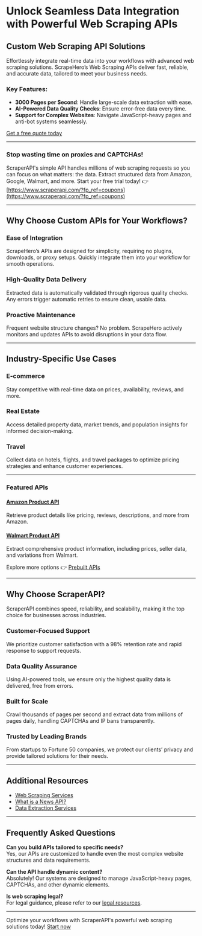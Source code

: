 # Unlock Seamless Data Integration with Powerful Web Scraping APIs

## Custom Web Scraping API Solutions

Effortlessly integrate real-time data into your workflows with advanced web scraping solutions. ScrapeHero’s Web Scraping APIs deliver fast, reliable, and accurate data, tailored to meet your business needs.

### Key Features:

- **3000 Pages per Second**: Handle large-scale data extraction with ease.
- **AI-Powered Data Quality Checks**: Ensure error-free data every time.
- **Support for Complex Websites**: Navigate JavaScript-heavy pages and anti-bot systems seamlessly.

[Get a free quote today](https://www.scraperapi.com/?fp_ref=coupons)

---

### Stop wasting time on proxies and CAPTCHAs!

ScraperAPI's simple API handles millions of web scraping requests so you can focus on what matters: the data. Extract structured data from Amazon, Google, Walmart, and more. Start your free trial today! 👉 [https://www.scraperapi.com/?fp_ref=coupons](https://www.scraperapi.com/?fp_ref=coupons)

---

## Why Choose Custom APIs for Your Workflows?

### Ease of Integration
ScrapeHero’s APIs are designed for simplicity, requiring no plugins, downloads, or proxy setups. Quickly integrate them into your workflow for smooth operations.

### High-Quality Data Delivery
Extracted data is automatically validated through rigorous quality checks. Any errors trigger automatic retries to ensure clean, usable data.

### Proactive Maintenance
Frequent website structure changes? No problem. ScrapeHero actively monitors and updates APIs to avoid disruptions in your data flow.

---

## Industry-Specific Use Cases

### E-commerce
Stay competitive with real-time data on prices, availability, reviews, and more.

### Real Estate
Access detailed property data, market trends, and population insights for informed decision-making.

### Travel
Collect data on hotels, flights, and travel packages to optimize pricing strategies and enhance customer experiences.

---

### Featured APIs

#### [Amazon Product API](https://www.scraperapi.com/?fp_ref=coupons)
Retrieve product details like pricing, reviews, descriptions, and more from Amazon.

#### [Walmart Product API](https://www.scraperapi.com/?fp_ref=coupons)
Extract comprehensive product information, including prices, seller data, and variations from Walmart.

Explore more options 👉 [Prebuilt APIs](https://www.scraperapi.com/?fp_ref=coupons)

---

## Why Choose ScraperAPI?

ScraperAPI combines speed, reliability, and scalability, making it the top choice for businesses across industries. 

### Customer-Focused Support
We prioritize customer satisfaction with a 98% retention rate and rapid response to support requests.

### Data Quality Assurance
Using AI-powered tools, we ensure only the highest quality data is delivered, free from errors.

### Built for Scale
Crawl thousands of pages per second and extract data from millions of pages daily, handling CAPTCHAs and IP bans transparently.

### Trusted by Leading Brands
From startups to Fortune 50 companies, we protect our clients’ privacy and provide tailored solutions for their needs.

---

## Additional Resources

- [Web Scraping Services](https://www.scraperapi.com/?fp_ref=coupons)
- [What is a News API?](https://www.scraperapi.com/?fp_ref=coupons)
- [Data Extraction Services](https://www.scraperapi.com/?fp_ref=coupons)

---

## Frequently Asked Questions

**Can you build APIs tailored to specific needs?**  
Yes, our APIs are customized to handle even the most complex website structures and data requirements.

**Can the API handle dynamic content?**  
Absolutely! Our systems are designed to manage JavaScript-heavy pages, CAPTCHAs, and other dynamic elements.

**Is web scraping legal?**  
For legal guidance, please refer to our [legal resources](https://www.scraperapi.com/?fp_ref=coupons).

---

Optimize your workflows with ScraperAPI's powerful web scraping solutions today! [Start now](https://www.scraperapi.com/?fp_ref=coupons)
